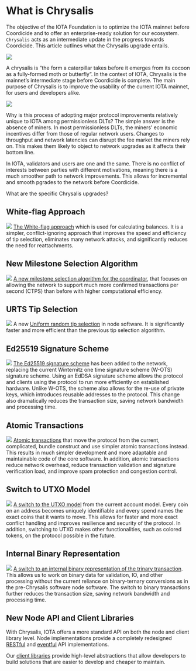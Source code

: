 # What is Chrysalis

The objective of the IOTA Foundation is to optimize the IOTA mainnet before Coordicide and to offer an enterprise-ready solution for our ecosystem. `Chrysalis` acts as an intermediate update in the progress towards Coordicide. This article outlines what the Chrysalis upgrade entails.  

![](./assets/what_is_chrysalis/00.gif)

A chrysalis is “the form a caterpillar takes before it emerges from its cocoon as a fully-formed moth or butterfly”. In the context of IOTA, Chrysalis is the mainnet’s intermediate stage before Coordicide is complete. The main purpose of Chrysalis is to improve the usability of the current IOTA mainnet, for users and developers alike.

![](./assets/02_path_to.png)

Why is this process of adopting major protocol improvements relatively unique to IOTA among permissionless DLTs? The simple answer is the absence of miners. In most permissionless DLTs, the miners’ economic incentives differ from those of regular network users. Changes to throughput and network latencies can disrupt the fee market the miners rely on. This makes them likely to object to network upgrades as it affects their bottom line.

In IOTA, validators and users are one and the same. There is no conflict of interests between parties with different motivations, meaning there is a much smoother path to network improvements. This allows for incremental and smooth pgrades to the network before Coordicide.

What are the specific Chrysalis upgrades?

## White-flag Approach
![](./assets/what_is_chrysalis/01.png)
[The White-flag approach](https://iota.cafe/t/conflict-white-flag-mitigate-conflict-spamming-by-ignoring-conflicts/233) which is used for calculating balances. It is a simpler, conflict-ignoring approach that improves the speed and efficiency of tip selection, eliminates many network attacks, and significantly reduces the need for reattachments.

## New Milestone Selection Algorithm
![](./assets/what_is_chrysalis/02.png)
[A new milestone selection algorithm for the coordinator](https://iota.cafe/t/coordinator-improvements/310), that focuses on allowing the network to support much more confirmed transactions per second (CTPS) than before with higher computational efficiency.

## URTS Tip Selection
![](./assets/what_is_chrysalis/03.png)
A new [Uniform random tip selection](https://github.com/iotaledger/protocol-rfcs/blob/master/text/0008-uniform-random-tip-selection/0008-uniform-random-tip-selection.md) in node software. It is significantly faster and more efficient than the previous tip selection algorithm.

## Ed25519 Signature Scheme
![](./assets/what_is_chrysalis/04.png)
[The Ed25519 signature scheme](https://github.com/iotaledger/protocol-rfcs/blob/ee07797acb5940b7dbb5c3411b184ccdc6afdbb1/text/0000-ed25519-signature-scheme/0000-ed25519-signature-scheme.md) has been added to the network, replacing the current Winternitz one time signature scheme (W-OTS) signature scheme. Using an EdDSA signature scheme allows the protocol and clients using the protocol to run more efficiently on established hardware. Unlike W-OTS, the scheme also allows for the re-use of private keys, which introduces reusable addresses to the protocol. This change also dramatically reduces the transaction size, saving network bandwidth and processing time.

## Atomic Transactions
![](./assets/what_is_chrysalis/05.png)
[Atomic transactions](https://github.com/luca-moser/protocol-rfcs/blob/signed-tx-payload/text/0000-transaction-payload/0000-transaction-payload.md) that move the protocol from the current, complicated, bundle construct and use simpler atomic transactions instead. This results in much simpler development and more adaptable and maintainable code of the core software. In addition, atomic transactions reduce network overhead, reduce transaction validation and signature verification load, and improve spam protection and congestion control.

## Switch to UTXO Model
![](./assets/what_is_chrysalis/06.png)
[A switch to the UTXO model](https://iota.cafe/t/switching-to-utxo-model-for-balances-colored-coins-easier-conflict-resolution/229) from the current account model. Every coin on an address becomes uniquely identifiable and every spend names the exact coins that it wants to move. This allows for faster and more exact conflict handling and improves resilience and security of the protocol. In addition, switching to UTXO makes other functionalities, such as colored tokens, on the protocol possible in the future.

## Internal Binary Representation
![](./assets/what_is_chrysalis/07.png)
[A switch to an internal binary representation of the trinary transaction](https://github.com/luca-moser/protocol-rfcs/blob/signed-tx-payload/text/0000-transaction-payload/0000-transaction-payload.md). This allows us to work on binary data for validation, IO, and other processing without the current reliance on binary-ternary conversions as in the pre-Chrysalis software node software. The switch to binary transactions further reduces the transaction size, saving network bandwidth and processing time.

## New Node API and Client Libraries
With Chrysalis, IOTA offers a more standard API on both the node and client library level. Node implementations provide a completely redesigned [RESTful](https://editor.swagger.io/?url=https://raw.githubusercontent.com/rufsam/protocol-rfcs/master/text/0026-rest-api/rest-api.yaml) and [eventful](https://playground.asyncapi.io/?load=https://raw.githubusercontent.com/luca-moser/protocol-rfcs/rfc/node-event-api/text/0033-node-event-api/0033-node-event-api.yml) API implementations.

Our [client libraries](../libraries/overview.md) provide high-level abstractions that allow developers to build solutions that are easier to develop and cheaper to maintain.
